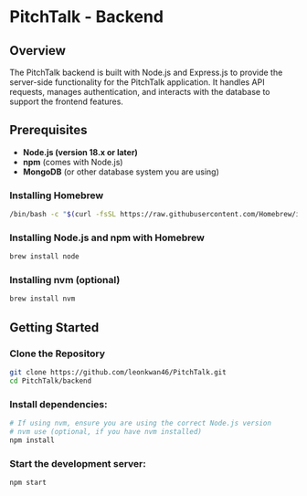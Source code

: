 # PitchTalk - Backend

## Overview

The PitchTalk backend is built with Node.js and Express.js to provide the server-side functionality for the PitchTalk application. It handles API requests, manages authentication, and interacts with the database to support the frontend features.

## Prerequisites

- **Node.js (version 18.x or later)**
- **npm** (comes with Node.js)
- **MongoDB** (or other database system you are using)

### Installing Homebrew

```bash
/bin/bash -c "$(curl -fsSL https://raw.githubusercontent.com/Homebrew/install/HEAD/install.sh)"
```
### Installing Node.js and npm with Homebrew
```bash
brew install node
```
### Installing nvm (optional)
```bash
brew install nvm
```

## Getting Started

### Clone the Repository

```bash
git clone https://github.com/leonkwan46/PitchTalk.git
cd PitchTalk/backend
```

### Install dependencies:

```bash
# If using nvm, ensure you are using the correct Node.js version
# nvm use (optional, if you have nvm installed)
npm install
```

### Start the development server:

```bash
npm start
```
